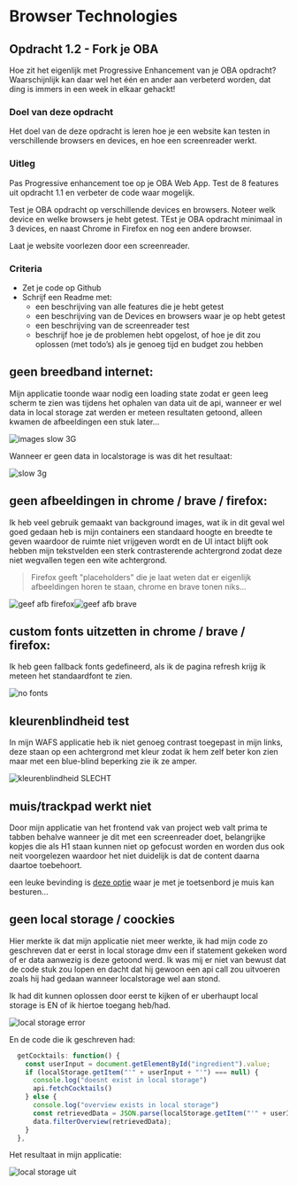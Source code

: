 # Browser Technologies
## Opdracht 1.2 - Fork je OBA
Hoe zit het eigenlijk met Progressive Enhancement van je OBA opdracht? Waarschijnlijk kan daar wel het één en ander aan verbeterd worden, dat ding is immers in een week in elkaar gehackt!

### Doel van deze opdracht
Het doel van de deze opdracht is leren hoe je een website kan testen in verschillende browsers en devices, en hoe een screenreader werkt.



### Uitleg
Pas Progressive enhancement toe op je OBA Web App. Test de 8 features uit opdracht 1.1 en verbeter de code waar mogelijk.

Test je OBA opdracht op verschillende devices en browsers. Noteer welk device en welke browsers je hebt getest. TEst je OBA opdracht minimaal in 3 devices, en naast Chrome in Firefox en nog een andere browser.

Laat je website voorlezen door een screenreader. 


### Criteria
- Zet je code op Github
- Schrijf een Readme met:
  - een beschrijving van alle features die je hebt getest
  - een beschrijving van de Devices en browsers waar je op hebt getest
  - een beschrijving van de screenreader test
  - beschrijf hoe je de problemen hebt opgelost, of hoe je dit zou oplossen (met todo’s) als je genoeg tijd en budget zou hebben

## geen breedband internet:
Mijn applicatie toonde waar nodig een loading state zodat er geen leeg scherm te zien was tijdens het ophalen van data uit de api, wanneer er wel data in local storage zat werden er meteen resultaten getoond, alleen kwamen de afbeeldingen een stuk later...

![images slow 3G](https://user-images.githubusercontent.com/36195440/76603073-96aaa480-650c-11ea-86c4-bbbcb23ef252.png)

Wanneer er geen data in localstorage is was dit het resultaat:

![slow 3g](https://user-images.githubusercontent.com/36195440/76603709-bf7f6980-650d-11ea-9044-6b9ab7fbf4b0.png)

## geen afbeeldingen in chrome / brave / firefox:

Ik heb veel gebruik gemaakt van background images, wat ik in dit geval wel goed gedaan heb is mijn containers een standaard hoogte en breedte te geven waardoor de ruimte niet vrijgeven wordt en de UI intact blijft ook hebben mijn tekstvelden een sterk contrasterende achtergrond zodat deze niet wegvallen tegen een wite achtergrond.

> Firefox geeft "placeholders" die je laat weten dat er eigenlijk afbeeldingen horen te staan, chrome en brave tonen niks...

![geef afb firefox](https://user-images.githubusercontent.com/36195440/76524749-e5076700-646a-11ea-8529-503e5dddfa7e.jpg)![geef afb brave](https://user-images.githubusercontent.com/36195440/76524745-e33da380-646a-11ea-9177-25780fd2f6a2.jpg)

## custom fonts uitzetten in chrome / brave / firefox:

Ik heb geen fallback fonts gedefineerd, als ik de pagina refresh krijg ik meteen het standaardfont te zien.

![no fonts](https://user-images.githubusercontent.com/36195440/76525796-ce620f80-646c-11ea-9f41-2fdc85510b01.jpg)

## kleurenblindheid test

In mijn WAFS applicatie heb ik niet genoeg contrast toegepast in mijn links, deze staan op een achtergrond met kleur zodat ik hem zelf beter kon zien maar met een blue-blind beperking zie ik ze amper.

![kleurenblindheid SLECHT](https://user-images.githubusercontent.com/36195440/76526391-bccd3780-646d-11ea-9cb6-ebd2a600e91c.jpg)

## muis/trackpad werkt niet

Door mijn applicatie van het frontend vak van project web valt prima te tabben behalve wanneer je dit met een screenreader doet, belangrijke kopjes die als H1 staan kunnen niet op gefocust worden en worden dus ook neit voorgelezen waardoor het niet duidelijk is dat de content daarna daartoe toebehoort.

een leuke bevinding is [deze optie](https://www.online-tech-tips.com/cool-websites/control-mouse-with-keyboard/) waar je met je toetsenbord je muis kan besturen...

## geen local storage / coockies

Hier merkte ik dat mijn applicatie niet meer werkte, ik had mijn code zo geschreven dat er eerst in local storage dmv een if statement gekeken word of er data aanwezig is deze getoond werd. Ik was mij er niet van bewust dat de code stuk zou lopen en dacht dat hij gewoon een api call zou uitvoeren zoals hij had gedaan wanneer localstorage wel aan stond.

Ik had dit kunnen oplossen door eerst te kijken of er uberhaupt local storage is EN of ik hiertoe toegang heb/had.

![local storage error](https://user-images.githubusercontent.com/36195440/76601655-a96faa00-6509-11ea-925b-6b752fd8cfdb.png)

En de code die ik geschreven had:

```javascript
  getCocktails: function() {
    const userInput = document.getElementById("ingredient").value;
    if (localStorage.getItem("'" + userInput + "'") === null) {
      console.log("doesnt exist in local storage")
      api.fetchCocktails()
    } else {
      console.log("overview exists in local storage")
      const retrievedData = JSON.parse(localStorage.getItem("'" + userInput + "'"))
      data.filterOverview(retrievedData);
    }
  },
  ```
  
  Het resultaat in mijn applicatie:
  
  ![local storage uit](https://user-images.githubusercontent.com/36195440/76601751-dde36600-6509-11ea-9fca-322d3c717a49.png)
